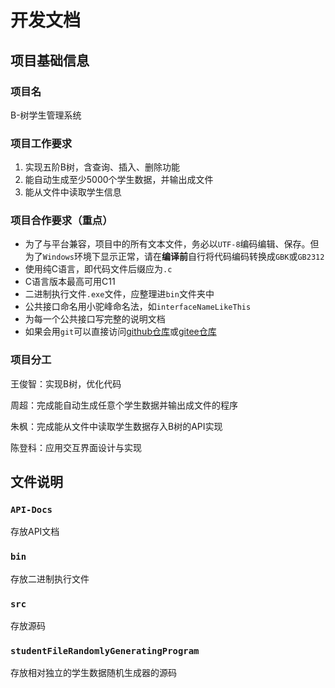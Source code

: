 # 开发文档

## 项目基础信息

### 项目名

B-树学生管理系统

### 项目工作要求

1. 实现五阶B树，含查询、插入、删除功能
2. 能自动生成至少5000个学生数据，并输出成文件
3. 能从文件中读取学生信息

### 项目合作要求（重点）

* 为了与平台兼容，项目中的所有文本文件，务必以`UTF-8`编码编辑、保存。但为了`Windows`环境下显示正常，请在**编译前**自行将代码编码转换成`GBK`或`GB2312`
* 使用纯C语言，即代码文件后缀应为`.c`
* C语言版本最高可用C11
* 二进制执行文件`.exe`文件，应整理进`bin`文件夹中
* 公共接口命名用小驼峰命名法，如`interfaceNameLikeThis`
* 为每一个公共接口写完整的说明文档
* 如果会用`git`可以直接访问[github仓库](https://github.com/xhzzzly/B-TreeHomework)或[gitee仓库](https://gitee.com/tsun-chi-wong/B-Tree-Homework)

### 项目分工

王俊智：实现B树，优化代码

周超：完成能自动生成任意个学生数据并输出成文件的程序

朱枫：完成能从文件中读取学生数据存入B树的API实现

陈登科：应用交互界面设计与实现

## 文件说明

### `API-Docs`

存放API文档

### `bin`

存放二进制执行文件

### `src`

存放源码

### `studentFileRandomlyGeneratingProgram`

存放相对独立的学生数据随机生成器的源码